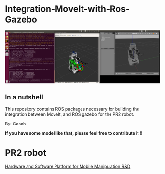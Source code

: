 
# Integration-MoveIt-with-Ros-Gazebo
![top_page](/image/1.png)


## In a nutshell 
This repository contains ROS packages necessary for building the integration between MoveIt, and ROS gazebo for the PR2 robot. 

By: Casch


**If you have some model like that, please feel free to contribute it !!**
# PR2 robot
[Hardware and Software Platform for Mobile Manipulation R&D](http://www.willowgarage.com/pages/pr2/overview)




